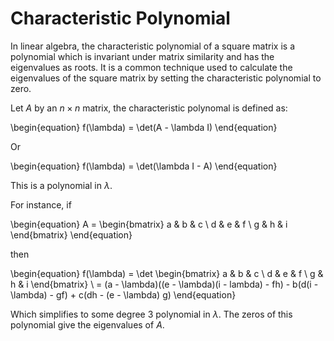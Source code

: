 # Characteristic Polynomial

In linear algebra, the characteristic polynomial of a square matrix is a
polynomial which is invariant under matrix similarity and has the eigenvalues
as roots. It is a common technique used to calculate the eigenvalues of the
square matrix by setting the characteristic polynomial to zero.

Let $A$ by an $n \times n$ matrix, the characteristic polynomal is defined as:

\begin{equation}
    f(\lambda) = \det(A - \lambda I)
\end{equation}

Or

\begin{equation}
    f(\lambda) = \det(\lambda I - A)
\end{equation}

This is a polynomial in $\lambda$.

For instance, if

\begin{equation}
    A =
    \begin{bmatrix}
       a & b & c \\
       d & e & f \\
       g & h & i
    \end{bmatrix}
\end{equation}

then

\begin{equation}
    f(\lambda) = \det
    \begin{bmatrix}
       a & b & c \\
       d & e & f \\
       g & h & i
    \end{bmatrix} \\
    = (a - \lambda)((e - \lambda)(i - lambda) - fh) -
        b(d(i - \lambda) - gf) +
            c(dh - (e - \lambda) g)
\end{equation}

Which simplifies to some degree 3 polynomial in $\lambda$. The zeros of this
polynomial give the eigenvalues of $A$.
